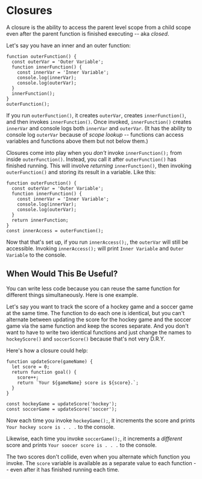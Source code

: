 # Closures

A closure is the ability to access the parent level scope from a child scope even after the parent function is finished executing -- aka *closed*.

Let's say you have an inner and an outer function:

```
function outerFunction() {
  const outerVar = 'Outer Variable';
  function innerFunction() {
    const innerVar = 'Inner Variable';
    console.log(innerVar);
    console.log(outerVar);
  }
  innerFunction();
}
outerFunction();
```

If you run `outerFunction()`, it creates `outerVar`, creates `innerFunction()`, and then invokes `innerFunction()`.  Once invoked, `innerFunction()` creates `innerVar` and console logs both `innerVar` and `outerVar`.  (It has the ability to console log `outerVar` because of *scope lookup* -- functions can access variables and functions above them but not below them.)

Closures come into play when you *don't* invoke `innerFunction();` from inside `outerFunction()`.  Instead, you call it after `outerFunction()` has finished running.  This will involve *returning* `innerFunction()`, then invoking `outerFunction()` and storing its result in a variable.  Like this:

```
function outerFunction() {
  const outerVar = 'Outer Variable';
  function innerFunction() {
    const innerVar = 'Inner Variable';
    console.log(innerVar);
    console.log(outerVar);
  }
  return innerFunction;
}
const innerAccess = outerFunction();
```

Now that that's set up, if you run `innerAccess();`, the `outerVar` will still be accessible.  Invoking `innerAccess();` will print `Inner Variable` and `Outer Variable` to the console.


## When Would This Be Useful?

You can write less code because you can reuse the same function for different things simultaneously.  Here is one example.

Let's say you want to track the score of a hockey game and a soccer game at the same time.  The function to do each one is identical, but you can't alternate between updating the score for the hockey game and the soccer game via the same function and keep the scores separate.  And you don't want to have to write two identical functions and just change the names to `hockeyScore()` and `soccerScore()` because that's not very D.R.Y.

Here's how a closure could help:

```
function updateScore(gameName) {
  let score = 0;
  return function goal() {
    score++;
    return `Your ${gameName} score is ${score}.`;
  }
}

const hockeyGame = updateScore('hockey');
const soccerGame = updateScore('soccer');
```

Now each time you invoke `hockeyGame();`, it increments the score and prints `Your hockey score is . . .` to the console.

Likewise, each time you invoke `soccerGame();`, it increments a *different* score and prints `Your soocer score is . . .` to the console.

The two scores don't collide, even when you alternate which function you invoke.  The `score` variable is available as a separate value to each function -- even after it has finished running each time.